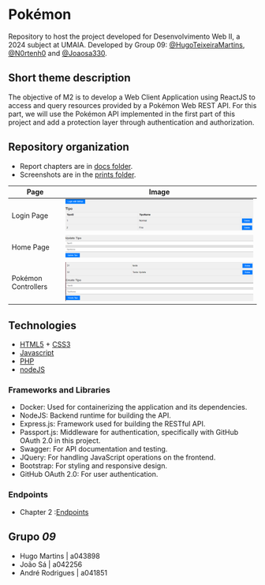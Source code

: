 # Pokémon

Repository to host the project developed for Desenvolvimento Web II, a 2024 subject at UMAIA. Developed by Group 09: [@HugoTeixeiraMartins](https://github.com/HugoTeixeiraMartins), [@N0rtenh0](https://github.com/N0rtenh0) and [@Joaosa330](https://github.com/Joaosa330).

## Short theme description

The objective of M2 is to develop a Web Client Application using ReactJS to access and query resources provided by a Pokémon Web REST API. For this part, we will use the Pokémon API implemented in the first part of this project and add a protection layer through authentication and authorization.

## Repository organization

* Report chapters are in [docs folder](Doc_M2).
* Screenshots are in the [prints folder](Doc_M2).

| Page      | Image |
| ----------- | ----------- |
| Login Page  | ![Pokémon](Doc_M2/img1.png)       |
| Home Page | ![Pokémon](Doc_M2/img2.png)       |
| Pokémon Controllers      | ![Pokémon](Doc_M2/img3.png)       |

## Technologies

* [HTML5](https://html.spec.whatwg.org/multipage/) + [CSS3](https://www.w3.org/Style/CSS/)
* [Javascript](https://developer.mozilla.org/en-US/docs/Learn/JavaScript)
* [PHP](https://www.php.net/)
* [nodeJS](https://nodejs.org/en/)


### Frameworks and Libraries

* Docker: Used for containerizing the application and its dependencies.
* NodeJS: Backend runtime for building the API.
* Express.js: Framework used for building the RESTful API.
* Passport.js: Middleware for authentication, specifically with GitHub OAuth 2.0 in this project.
* Swagger: For API documentation and testing.
* JQuery: For handling JavaScript operations on the frontend.
* Bootstrap: For styling and responsive design.
* GitHub OAuth 2.0: For user authentication.

### Endpoints

* Chapter 2 :[Endpoints](Docs/Resources.md)

## Grupo _09_
* Hugo Martins | a043898
* João Sá | a042256
* André Rodrigues | a041851
